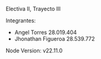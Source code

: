 Electiva II, Trayecto III

Integrantes:

- Angel Torres 28.019.404
- Jhonathan Figueroa 28.539.772

Node Version: v22.11.0